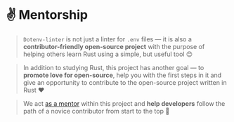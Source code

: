# ✌️ Mentorship

> `Dotenv-linter` is not just a linter for `.env` files — it is also a **contributor-friendly open-source project** with the purpose of helping others learn Rust using a simple, but useful tool 😊

> In addition to studying Rust, this project has another goal — to **promote love for open-source**, help you with the first steps in it and give an opportunity to contribute to the open-source project written in Rust ❤️

> We act [as a mentor](https://rustbeginners.github.io/awesome-rust-mentors) within this project and **help developers** follow the path of a novice contributor from start to the top 🤗
